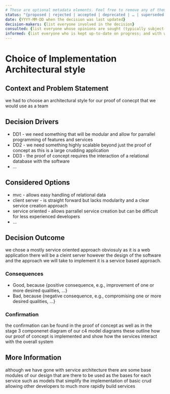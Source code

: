 ```yaml
---
# These are optional metadata elements. Feel free to remove any of them.
status: "{proposed | rejected | accepted | deprecated | … | superseded by ADR-0123"
date: {YYYY-MM-DD when the decision was last updated}
decision-makers: {list everyone involved in the decision}
consulted: {list everyone whose opinions are sought (typically subject-matter experts); and with whom there is a two-way communication}
informed: {list everyone who is kept up-to-date on progress; and with whom there is a one-way communication}
---
```


# Choice of Implementation Architectural style

## Context and Problem Statement

we had to choose an architectural style for our proof of conecpt that we would use as a team 

<!-- This is an optional element. Feel free to remove. -->
## Decision Drivers

* DD1 - we need something that will be modular and allow for parrallel programming of features and services
* DD2 - we need something highly scalable beyond just the proof of concept as this is a large crudding application
* DD3 - the proof of concept requires the interaction of a relational database with the software
* … <!-- numbers of drivers can vary -->

## Considered Options

* mvc - allows easy handling of relational data 
* client server - is straight forward but lacks modularity and a clear service creation approach
* service oriented - allows parrallel service creation but can be difficult for less experienced developers
* … <!-- numbers of options can vary -->

## Decision Outcome

we chose a mostly service oriented approach obviosuly as it is a web application there will be a cleint server however the design of the software and the approach we will take to implement it is a service based approach.

<!-- This is an optional element. Feel free to remove. -->
### Consequences

* Good, because {positive consequence, e.g., improvement of one or more desired qualities, …}
* Bad, because {negative consequence, e.g., compromising one or more desired qualities, …}

### Confirmation

the confirmation can be found in the proof of concept as well as in the stage 3 componenet diagram of our c4 model diagrams these outline how our proof of concept is implemented and show how the services interact with the overall system

## More Information

although we have gone with service architecture there are some base modules of our design that are there to be used as the bases for each service such as models that simplify the implementation of basic crud allowing other developers to much more rapidly build services
